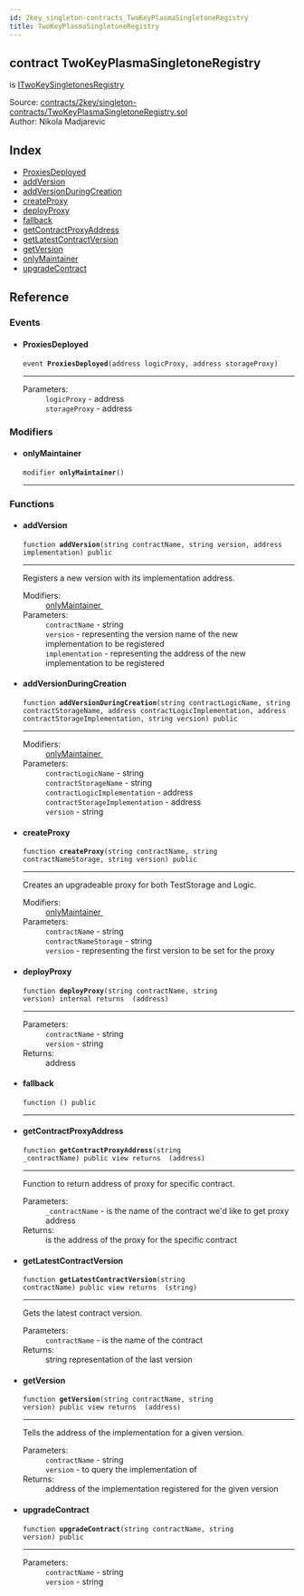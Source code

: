 ```yaml
---
id: 2key_singleton-contracts_TwoKeyPlasmaSingletoneRegistry
title: TwoKeyPlasmaSingletoneRegistry
---
```


<div class="contract-doc"><div class="contract"><h2 class="contract-header"><span class="contract-kind">contract</span> TwoKeyPlasmaSingletoneRegistry</h2><p class="base-contracts"><span>is</span> <a href="2key_interfaces_ITwoKeySingletonesRegistry.html">ITwoKeySingletonesRegistry</a></p><div class="source">Source: <a href="https://github.com/2keynet/web3-alpha/blob/v0.0.3/contracts/2key/singleton-contracts/TwoKeyPlasmaSingletoneRegistry.sol" target="_blank">contracts/2key/singleton-contracts/TwoKeyPlasmaSingletoneRegistry.sol</a></div><div class="author">Author: Nikola Madjarevic</div></div><div class="index"><h2>Index</h2><ul><li><a href="2key_singleton-contracts_TwoKeyPlasmaSingletoneRegistry.html#ProxiesDeployed">ProxiesDeployed</a></li><li><a href="2key_singleton-contracts_TwoKeyPlasmaSingletoneRegistry.html#addVersion">addVersion</a></li><li><a href="2key_singleton-contracts_TwoKeyPlasmaSingletoneRegistry.html#addVersionDuringCreation">addVersionDuringCreation</a></li><li><a href="2key_singleton-contracts_TwoKeyPlasmaSingletoneRegistry.html#createProxy">createProxy</a></li><li><a href="2key_singleton-contracts_TwoKeyPlasmaSingletoneRegistry.html#deployProxy">deployProxy</a></li><li><a href="2key_singleton-contracts_TwoKeyPlasmaSingletoneRegistry.html#">fallback</a></li><li><a href="2key_singleton-contracts_TwoKeyPlasmaSingletoneRegistry.html#getContractProxyAddress">getContractProxyAddress</a></li><li><a href="2key_singleton-contracts_TwoKeyPlasmaSingletoneRegistry.html#getLatestContractVersion">getLatestContractVersion</a></li><li><a href="2key_singleton-contracts_TwoKeyPlasmaSingletoneRegistry.html#getVersion">getVersion</a></li><li><a href="2key_singleton-contracts_TwoKeyPlasmaSingletoneRegistry.html#onlyMaintainer">onlyMaintainer</a></li><li><a href="2key_singleton-contracts_TwoKeyPlasmaSingletoneRegistry.html#upgradeContract">upgradeContract</a></li></ul></div><div class="reference"><h2>Reference</h2><div class="events"><h3>Events</h3><ul><li><div class="item event"><span id="ProxiesDeployed" class="anchor-marker"></span><h4 class="name">ProxiesDeployed</h4><div class="body"><code class="signature">event <strong>ProxiesDeployed</strong><span>(address logicProxy, address storageProxy) </span></code><hr/><dl><dt><span class="label-parameters">Parameters:</span></dt><dd><div><code>logicProxy</code> - address</div><div><code>storageProxy</code> - address</div></dd></dl></div></div></li></ul></div><div class="modifiers"><h3>Modifiers</h3><ul><li><div class="item modifier"><span id="onlyMaintainer" class="anchor-marker"></span><h4 class="name">onlyMaintainer</h4><div class="body"><code class="signature">modifier <strong>onlyMaintainer</strong><span>() </span></code><hr/></div></div></li></ul></div><div class="functions"><h3>Functions</h3><ul><li><div class="item function"><span id="addVersion" class="anchor-marker"></span><h4 class="name">addVersion</h4><div class="body"><code class="signature">function <strong>addVersion</strong><span>(string contractName, string version, address implementation) </span><span>public </span></code><hr/><div class="description"><p>Registers a new version with its implementation address.</p></div><dl><dt><span class="label-modifiers">Modifiers:</span></dt><dd><a href="2key_singleton-contracts_TwoKeyPlasmaSingletoneRegistry.html#onlyMaintainer">onlyMaintainer </a></dd><dt><span class="label-parameters">Parameters:</span></dt><dd><div><code>contractName</code> - string</div><div><code>version</code> - representing the version name of the new implementation to be registered</div><div><code>implementation</code> - representing the address of the new implementation to be registered</div></dd></dl></div></div></li><li><div class="item function"><span id="addVersionDuringCreation" class="anchor-marker"></span><h4 class="name">addVersionDuringCreation</h4><div class="body"><code class="signature">function <strong>addVersionDuringCreation</strong><span>(string contractLogicName, string contractStorageName, address contractLogicImplementation, address contractStorageImplementation, string version) </span><span>public </span></code><hr/><dl><dt><span class="label-modifiers">Modifiers:</span></dt><dd><a href="2key_singleton-contracts_TwoKeyPlasmaSingletoneRegistry.html#onlyMaintainer">onlyMaintainer </a></dd><dt><span class="label-parameters">Parameters:</span></dt><dd><div><code>contractLogicName</code> - string</div><div><code>contractStorageName</code> - string</div><div><code>contractLogicImplementation</code> - address</div><div><code>contractStorageImplementation</code> - address</div><div><code>version</code> - string</div></dd></dl></div></div></li><li><div class="item function"><span id="createProxy" class="anchor-marker"></span><h4 class="name">createProxy</h4><div class="body"><code class="signature">function <strong>createProxy</strong><span>(string contractName, string contractNameStorage, string version) </span><span>public </span></code><hr/><div class="description"><p>Creates an upgradeable proxy for both TestStorage and Logic.</p></div><dl><dt><span class="label-modifiers">Modifiers:</span></dt><dd><a href="2key_singleton-contracts_TwoKeyPlasmaSingletoneRegistry.html#onlyMaintainer">onlyMaintainer </a></dd><dt><span class="label-parameters">Parameters:</span></dt><dd><div><code>contractName</code> - string</div><div><code>contractNameStorage</code> - string</div><div><code>version</code> - representing the first version to be set for the proxy</div></dd></dl></div></div></li><li><div class="item function"><span id="deployProxy" class="anchor-marker"></span><h4 class="name">deployProxy</h4><div class="body"><code class="signature">function <strong>deployProxy</strong><span>(string contractName, string version) </span><span>internal </span><span>returns  (address) </span></code><hr/><dl><dt><span class="label-parameters">Parameters:</span></dt><dd><div><code>contractName</code> - string</div><div><code>version</code> - string</div></dd><dt><span class="label-return">Returns:</span></dt><dd>address</dd></dl></div></div></li><li><div class="item function"><span id="fallback" class="anchor-marker"></span><h4 class="name">fallback</h4><div class="body"><code class="signature">function <strong></strong><span>() </span><span>public </span></code><hr/></div></div></li><li><div class="item function"><span id="getContractProxyAddress" class="anchor-marker"></span><h4 class="name">getContractProxyAddress</h4><div class="body"><code class="signature">function <strong>getContractProxyAddress</strong><span>(string _contractName) </span><span>public </span><span>view </span><span>returns  (address) </span></code><hr/><div class="description"><p>Function to return address of proxy for specific contract.</p></div><dl><dt><span class="label-parameters">Parameters:</span></dt><dd><div><code>_contractName</code> - is the name of the contract we&#x27;d like to get proxy address</div></dd><dt><span class="label-return">Returns:</span></dt><dd>is the address of the proxy for the specific contract</dd></dl></div></div></li><li><div class="item function"><span id="getLatestContractVersion" class="anchor-marker"></span><h4 class="name">getLatestContractVersion</h4><div class="body"><code class="signature">function <strong>getLatestContractVersion</strong><span>(string contractName) </span><span>public </span><span>view </span><span>returns  (string) </span></code><hr/><div class="description"><p>Gets the latest contract version.</p></div><dl><dt><span class="label-parameters">Parameters:</span></dt><dd><div><code>contractName</code> - is the name of the contract</div></dd><dt><span class="label-return">Returns:</span></dt><dd>string representation of the last version</dd></dl></div></div></li><li><div class="item function"><span id="getVersion" class="anchor-marker"></span><h4 class="name">getVersion</h4><div class="body"><code class="signature">function <strong>getVersion</strong><span>(string contractName, string version) </span><span>public </span><span>view </span><span>returns  (address) </span></code><hr/><div class="description"><p>Tells the address of the implementation for a given version.</p></div><dl><dt><span class="label-parameters">Parameters:</span></dt><dd><div><code>contractName</code> - string</div><div><code>version</code> - to query the implementation of</div></dd><dt><span class="label-return">Returns:</span></dt><dd>address of the implementation registered for the given version</dd></dl></div></div></li><li><div class="item function"><span id="upgradeContract" class="anchor-marker"></span><h4 class="name">upgradeContract</h4><div class="body"><code class="signature">function <strong>upgradeContract</strong><span>(string contractName, string version) </span><span>public </span></code><hr/><dl><dt><span class="label-parameters">Parameters:</span></dt><dd><div><code>contractName</code> - string</div><div><code>version</code> - string</div></dd></dl></div></div></li></ul></div></div></div>

